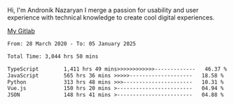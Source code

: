 Hi, I'm Andronik Nazaryan
I merge a passion for usability and user experience with technical knowledge to create cool digital experiences.

[My Gitlab](https://gitlab.com/anridev24)

<!--START_SECTION:waka-->

```txt
From: 28 March 2020 - To: 05 January 2025

Total Time: 3,044 hrs 50 mins

TypeScript        1,411 hrs 49 mins>>>>>>>>>>>>-------------   46.37 %
JavaScript        565 hrs 36 mins >>>>>--------------------   18.58 %
Python            313 hrs 48 mins >>>----------------------   10.31 %
Vue.js            150 hrs 20 mins >------------------------   04.94 %
JSON              148 hrs 41 mins >------------------------   04.88 %
```

<!--END_SECTION:waka-->
